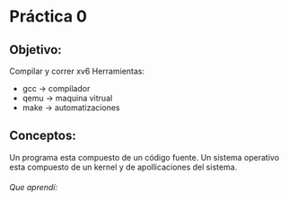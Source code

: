 # Práctica 0
## Objetivo:
Compilar y correr xv6
Herramientas:
* gcc -> compilador
* qemu -> maquina vitrual
* make -> automatizaciones

## Conceptos:
Un programa esta compuesto de un código fuente.
Un sistema operativo esta compuesto de un kernel y de apollicaciones del sistema.

###### Que aprendí:
